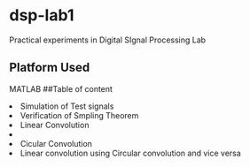 # dsp-lab1
Practical experiments in Digital SIgnal Processing Lab
## Platform Used
MATLAB
##Table of content
<li>Simulation of Test signals</li>
<li>Verification of Smpling Theorem</li>
<li>Linear Convolution<li>
<li>Cicular Convolution</li>
<li>Linear convolution using Circular convolution and vice versa</li>
    
